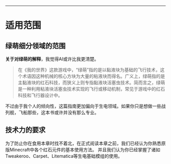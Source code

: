 ***
# 适用范围

## 绿萌细分领域的范围

**关于对绿萌的解释**，我觉得AI或许比我更清楚。

>在《我的世界》这款游戏中，“绿萌”指的是以黏液块为基础的飞行技术，这个术语因这种机械的核心方块为大量的粘液块而得名。广义上，绿萌指的是主黏液块的红石科技，而狭义上则专指黏液块活塞虫技术。简而言之，绿萌是一种利用粘液块活塞虫技术实现的飞行或移动机制，常见于游戏中的红石科技和飞行器设计中。

不过由于我个人的倾向性，这篇指南更加偏向于生电领域。如果你只是想做一些战列舰，飞船那些，这本书或许并没有那么专业。

## 技术力的要求

为了防止你在食用本章时找不着北，在正式阅读本章之前，我们已经认为你熟悉原版Minecraft中各个红石元件的基本使用方法。
并且我们认为你已经掌握了诸如Tweakeroo、Carpet、Litematica等生电基础模组的使用。
